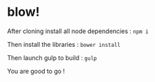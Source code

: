 blow!
===================

After cloning install all node dependencies :
`npm i`

Then install the libraries :
`bower install`

Then launch gulp to build :
`gulp`

You are good to go !
